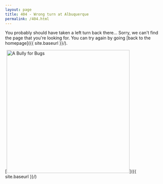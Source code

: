 ```yaml
---
layout: page
title: 404 - Wrong turn at Albuquerque
permalink: /404.html
---
```


You probably should have taken a left turn back there...
Sorry, we can't find the page that you're looking for. You can try again by going [back to the homepage]({{ site.baseurl }}/).

[<img src="{{ site.baseurl }}/images/ABullyforBugs.jpg" alt="A Bully for Bugs" style="width: 400px;"/>]({{ site.baseurl }}/)

